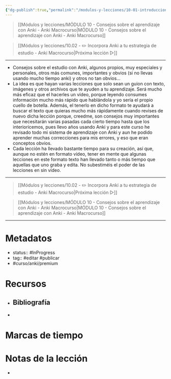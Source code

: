 ```yaml
---
{"dg-publish":true,"permalink":"/modulos-y-lecciones/10-01-introduccion-al-modulo-10-anki-macrocurso/","noteIcon":"","updated":"2024-05-22T13:35:04.389+02:00"}
---
```



> [[Módulos y lecciones/MÓDULO 10 - Consejos sobre el aprendizaje con Anki - Anki Macrocurso\|MÓDULO 10 - Consejos sobre el aprendizaje con Anki - Anki Macrocurso]]

> [[Módulos y lecciones/10.02 - ✏️ Incorpora Anki a tu estrategia de estudio - Anki Macrocurso\|Próxima lección ▷]]

---

- Consejos sobre el estudio con Anki, algunos propios, muy especiales y personales, otros más comunes, importantes y obvios (si no llevas usando mucho tiempo anki) y otros no tan obvios...
- La idea es que hayan varias lecciones que solo sean un guion con texto, imágenes y otros archivos que te ayuden a tu aprendizaje. Será mucho más eficaz que el hacerles un vídeo, porque leyendo consumes información mucho más rápido que hablándola y yo sería el propio cuello de botella. Además, el tenerlo en dicho formato te ayudará a buscar el texto que quieras mucho más rápidamente cuando revises de nuevo dicha lección porque, creedme, son consejos muy importantes que necesitarán varias pasadas cada cierto tiempo hasta que los interioricemos, pues llevo años usando Anki y para este curso he revisado todo mi sistema de aprendizaje con Anki y aun he podido aprender muchas correcciones para mis errores, y eso que eran conceptos obvios.
- Cada lección ha llevado bastante tiempo para su creación, así que, aunque no estén en formato vídeo, tener en mente que algunas lecciones en este formato texto han llevado tanto o más tiempo que aquellas que uno graba y edita. No subestiméis el poder de las lecciones en sin vídeo.

---

> [[Módulos y lecciones/10.02 - ✏️ Incorpora Anki a tu estrategia de estudio - Anki Macrocurso\|Próxima lección ▷]]

> [[Módulos y lecciones/MÓDULO 10 - Consejos sobre el aprendizaje con Anki - Anki Macrocurso\|MÓDULO 10 - Consejos sobre el aprendizaje con Anki - Anki Macrocurso]]

---

# Metadatos
- status:: #InProgress  
- tag:: #editar #publicar
- #curso/anki/premium

# Recursos
- Bibliografía
	- 
- 

# Marcas de tiempo


# Notas de la lección
- 